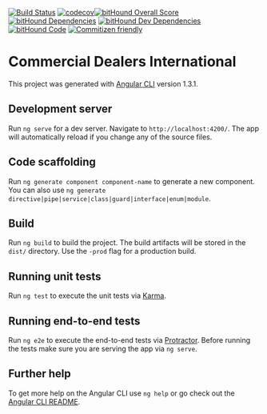  [![Build Status](https://travis-ci.org/Blendtec/commercial-dealer-application.svg?branch=develop)](https://travis-ci.org/Blendtec/commercial-dealer-application) [![codecov](https://codecov.io/gh/Blendtec/commercial-dealer-application/branch/master/graph/badge.svg)](https://codecov.io/gh/Blendtec/commercial-dealer-application)[![bitHound Overall Score](https://www.bithound.io/github/Blendtec/commercial-dealer-application/badges/score.svg)](https://www.bithound.io/github/Blendtec/commercial-dealer-application)  [![bitHound Dependencies](https://www.bithound.io/github/Blendtec/commercial-dealer-application/badges/dependencies.svg)](https://www.bithound.io/github/Blendtec/commercial-dealer-application/master/dependencies/npm)  [![bitHound Dev Dependencies](https://www.bithound.io/github/Blendtec/commercial-dealer-application/badges/devDependencies.svg)](https://www.bithound.io/github/Blendtec/commercial-dealer-application/master/dependencies/npm) [![bitHound Code](https://www.bithound.io/github/Blendtec/commercial-dealer-application/badges/code.svg)](https://www.bithound.io/github/Blendtec/commercial-dealer-application)  [![Commitizen friendly](https://img.shields.io/badge/commitizen-friendly-brightgreen.svg)](http://commitizen.github.io/cz-cli/) 
# Commercial Dealers International

This project was generated with [Angular CLI](https://github.com/angular/angular-cli) version 1.3.1.

## Development server

Run `ng serve` for a dev server. Navigate to `http://localhost:4200/`. The app will automatically reload if you change any of the source files.

## Code scaffolding

Run `ng generate component component-name` to generate a new component. You can also use `ng generate directive|pipe|service|class|guard|interface|enum|module`.

## Build

Run `ng build` to build the project. The build artifacts will be stored in the `dist/` directory. Use the `-prod` flag for a production build.

## Running unit tests

Run `ng test` to execute the unit tests via [Karma](https://karma-runner.github.io).

## Running end-to-end tests

Run `ng e2e` to execute the end-to-end tests via [Protractor](http://www.protractortest.org/).
Before running the tests make sure you are serving the app via `ng serve`.

## Further help

To get more help on the Angular CLI use `ng help` or go check out the [Angular CLI README](https://github.com/angular/angular-cli/blob/master/README.md).
